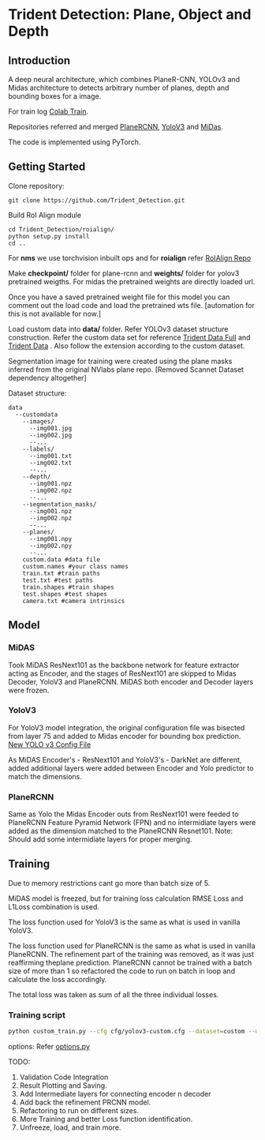 # Trident Detection: Plane, Object and Depth
## Introduction

A deep neural architecture, which combines PlaneR-CNN, YOLOv3 and Midas architecture to detects arbitrary number of planes, depth and bounding boxes for a image.

For train log [Colab Train](https://colab.research.google.com/drive/1dzrYak3wLTHlpLf_I1viiH7EtTpwSj2E?usp=sharing).

Repositories referred and merged [PlaneRCNN](https://github.com/NVlabs/planercnn), [YoloV3](https://github.com/theschoolofai/YoloV3) and [MiDas](https://github.com/intel-isl/MiDaS).

The code is implemented using PyTorch.

## Getting Started 
Clone repository: 
```
git clone https://github.com/Trident_Detection.git
```

Build RoI Align module
```
cd Trident_Detection/roialign/
python setup.py install
cd ..
```

For **nms** we use torchvision inbuilt ops and for **roialign** refer [RoIAlign Repo](https://github.com/longcw/RoIAlign.pytorch)

Make **checkpoint/** folder for plane-rcnn and **weights/** folder for yolov3 pretrained weigths. For midas the pretrained weights are directly loaded url.

Once you have a saved pretrained weight file for this model you can comment out the load code and load the pretrained wts file. [automation for this is not available for now.]

Load custom data into **data/** folder. Refer YOLOv3 dataset structure construction. Refer the custom data set for reference [Trident Data Full](https://drive.google.com/file/d/1Oia4b6dNvxs9TbFCs8_60VS2iWxcHgeW/view?usp=sharing) and [Trident Data](https://drive.google.com/file/d/1orpEeyaq9LExJ_MyH7XCAQyxTcTxzTpJ/view?usp=sharing) . Also follow the extension according to the custom dataset.

Segmentation image for training were created using the plane masks inferred from the original NVlabs plane repo. [Removed Scannet Dataset dependency altogether]

Dataset structure:
```
data
  --customdata
    --images/
      --img001.jpg
      --img002.jpg
      --...
    --labels/
      --img001.txt
      --img002.txt
      --...
    --depth/
      --img001.npz
      --img002.npz
      --...
    --segmentation_masks/
      --img001.npz
      --img002.npz
      --...
    --planes/
      --img001.npy
      --img002.npy
      --...
    custom.data #data file
    custom.names #your class names
    train.txt #train paths
    test.txt #test paths
    train.shapes #train shapes
    test.shapes #test shapes
    camera.txt #camera intrinsics
```

## Model

### MiDAS

Took  MiDAS ResNext101 as the backbone network for feature extractor acting as Encoder, and the stages of  ResNext101 are skipped to Midas Decoder, YoloV3 and PlaneRCNN.
MiDAS both encoder and Decoder layers were frozen.

### YoloV3

For YoloV3 model integration, the original configuration file was bisected from layer 75 and added to Midas encoder for bounding box prediction. [New YOLO v3 Config File](https://github.com/addyj/Trident_Detection/blob/master/cfg/yolov3-custom.cfg)

As MiDAS Encoder's - ResNext101 and  YoloV3's - DarkNet are different, added additional layers were added between Encoder and Yolo predictor to match the dimensions.

### PlaneRCNN

Same as Yolo the Midas Encoder outs from ResNext101 were feeded to PlaneRCNN Feature Pyramid Network (FPN) and no intermidiate layers were added as the dimension matched to the PlaneRCNN Resnet101. 
Note: Should add some intermidiate layers for proper merging.

## Training
Due to memory restrictions cant go more than batch size of 5. 

MiDAS model is freezed, but for training loss calculation RMSE Loss and L1Loss combination is used.

The loss function used for YoloV3 is the same as what is used in vanilla YoloV3.

The loss function used for PlaneRCNN is the same as what is used in vanilla PlaneRCNN. The refinement part of the training was removed, as it was just reaffirming theplane prediction.
PlaneRCNN  cannot be trained with a batch size of more than 1 so refactored the code to run on batch in loop and calculate the loss accordingly.

The total loss was taken as  sum of all the three individual losses.

### Training script

```bash
python custom_train.py --cfg cfg/yolov3-custom.cfg --dataset=custom --data data/customdata/custom.data --batchSize=4 --numEpochs 3
```
options:
Refer [options.py](https://github.com/addyj/Trident_Detection/blob/master/options.py)

TODO:

1. Validation Code Integration
2. Result Plotting and Saving.
3. Add Intermediate layers for connecting encoder n decoder
4. Add back the refinement PRCNN model. 
5. Refactoring to run on different sizes.
4. More Training and better Loss function identification.
5. Unfreeze, load, and train more.

